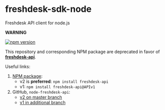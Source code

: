 # freshdesk-sdk-node

Freshdesk API client for node.js

**WARNING**

[![npm version](https://img.shields.io/badge/NPM-deprecated-red.svg)](https://github.com/maxkoryukov/node-freshdesk-api/issues/1)

This repository and corresponding NPM package are deprecated in favor of [**freshdesk-api**](https://www.npmjs.com/package/freshdesk-api).

Useful links:

1. [NPM package](https://www.npmjs.com/package/freshdesk-api):
    * v2 is **preferred**: `npm install freshdesk-api`
    * v1: `npm install freshdesk-api@APIv1`
2. GitHub, `node-freshdesk-api`:
    * [v2 on master branch](https://github.com/arjunkomath/node-freshdesk-api)
    * [v1 in additional branch](https://github.com/arjunkomath/node-freshdesk-api/tree/API-v1)
